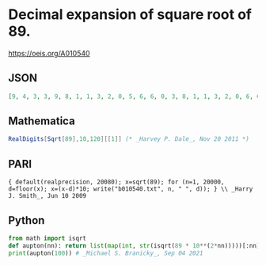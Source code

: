 # Decimal expansion of square root of 89\.
https://oeis.org/A010540
## JSON
```JSON
[9, 4, 3, 3, 9, 8, 1, 1, 3, 2, 0, 5, 6, 6, 0, 3, 8, 1, 1, 3, 2, 0, 6, 6, 0, 3, 7, 7, 6, 2, 2, 6, 4, 0, 7, 1, 6, 9, 8, 3, 6, 2, 2, 6, 3, 3, 4, 1, 5, 1, 2, 1, 3, 2, 0, 6, 6, 2, 9, 8, 1, 4, 4, 8, 9, 8, 0, 0, 2, 2, 9, 0, 9, 5, 8, 5, 1, 1, 8, 0, 5, 8, 5, 4, 1, 0, 2, 6, 9, 8, 6, 8, 9, 0, 3, 8, 4, 1, 0]
```
## Mathematica
```Mathematica
RealDigits[Sqrt[89],10,120][[1]] (* _Harvey P. Dale_, Nov 20 2011 *)
```
## PARI
```PARI
{ default(realprecision, 20080); x=sqrt(89); for (n=1, 20000, d=floor(x); x=(x-d)*10; write("b010540.txt", n, " ", d)); } \\ _Harry J. Smith_, Jun 10 2009
```
## Python
```Python
from math import isqrt
def aupton(nn): return list(map(int, str(isqrt(89 * 10**(2*nn)))))[:nn]
print(aupton(100)) # _Michael S. Branicky_, Sep 04 2021
```
